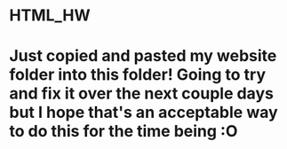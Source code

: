 # HTML_HW

# Just copied and pasted my website folder into this folder! Going to try and fix it over the next couple days but I hope that's an acceptable way to do this for the time being :O
